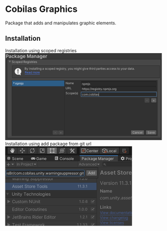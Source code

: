 # Cobilas Graphics
Package that adds and manipulates graphic elements.
## Installation
Installation using scoped registries</br>
![](Documentation~/Image/install_npm_NoWarng.png)</br>
Installation using add package from git url</br>
![](Documentation~/Image/install_github_NoWarng.png)
